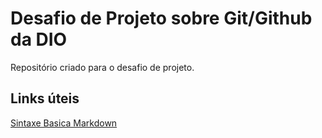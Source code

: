 # Desafio  de Projeto sobre Git/Github da DIO
Repositório criado para o desafio de projeto.

## Links úteis
[Sintaxe Basica Markdown](https://www.markdownguide.org/basic-syntax/)
